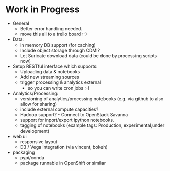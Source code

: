 # Work in Progress

* General
    * Better error handling needed.
    * move this all to a trello board :-)
* Data:
    * in memory DB support (for caching)
    * Include object storage through CDMI?
    * Let Suricate download data (could be done by processing scripts now)
* Setup RESTful interface which supports:
    * Uploading data & notebooks
    * Add new streaming sources
    * trigger processing & analytics external
        * so you can write cron jobs :-)
* Analytics/Processing:
    * versioning of analytics/processing notebooks (e.g. via github to also allow for sharing)
    * include external compute capacities?
    * Hadoop support? - Connect to OpenStack Savanna
    * support for inport/export ipython notebooks.
    * tagging of notebooks (example tags: Production, experimental,under development)
* web ui
    * responsive layout
    * D3 / Vega integration (via vincent, bokeh)
* packaging
    * pypi/conda
    * package runnable in OpenShift or similar
